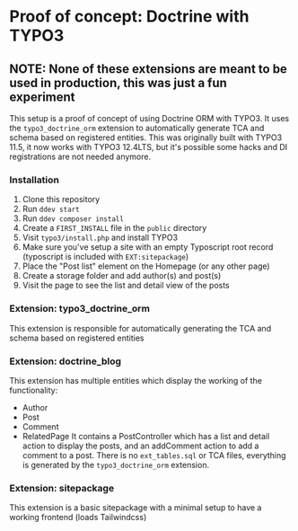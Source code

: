 # Proof of concept: Doctrine with TYPO3

## NOTE: None of these extensions are meant to be used in production, this was just a fun experiment

This setup is a proof of concept of using Doctrine ORM with TYPO3. It uses the `typo3_doctrine_orm` extension to automatically generate TCA and schema based on registered entities.
This was originally built with TYPO3 11.5, it now works with TYPO3 12.4LTS, but it's possible some hacks and DI registrations are not needed anymore.

### Installation
1. Clone this repository
2. Run `ddev start`
3. Run `ddev composer install`
4. Create a `FIRST_INSTALL` file in the `public` directory
5. Visit `typo3/install.php` and install TYPO3
6. Make sure you've setup a site with an empty Typoscript root record (typoscript is included with `EXT:sitepackage`)
7. Place the "Post list" element on the Homepage (or any other page)
8. Create a storage folder and add author(s) and post(s)
9. Visit the page to see the list and detail view of the posts

### Extension: typo3_doctrine_orm
This extension is responsible for automatically generating the TCA and schema based on registered entities

### Extension: doctrine_blog
This extension has multiple entities which display the working of the functionality:
- Author
- Post
- Comment
- RelatedPage
It contains a PostController which has a list and detail action to display the posts, and an addComment action to add a comment to a post.
There is no `ext_tables.sql` or TCA files, everything is generated by the `typo3_doctrine_orm` extension.

### Extension: sitepackage
This extension is a basic sitepackage with a minimal setup to have a working frontend (loads Tailwindcss)
